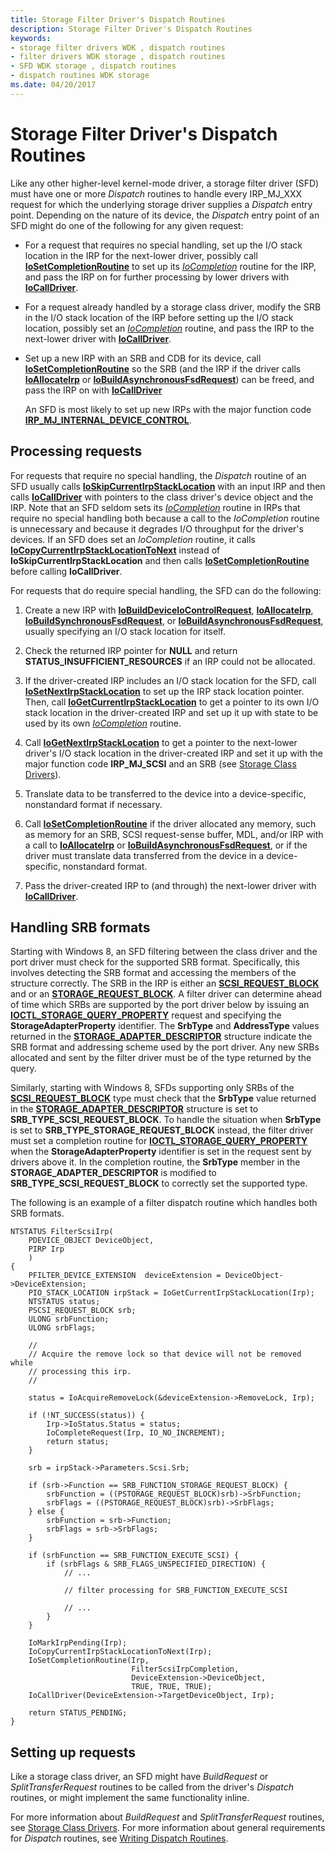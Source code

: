 ```yaml
---
title: Storage Filter Driver's Dispatch Routines
description: Storage Filter Driver's Dispatch Routines
keywords:
- storage filter drivers WDK , dispatch routines
- filter drivers WDK storage , dispatch routines
- SFD WDK storage , dispatch routines
- dispatch routines WDK storage
ms.date: 04/20/2017
---
```


# Storage Filter Driver's Dispatch Routines

Like any other higher-level kernel-mode driver, a storage filter driver (SFD) must have one or more *Dispatch* routines to handle every IRP_MJ_XXX request for which the underlying storage driver supplies a *Dispatch* entry point. Depending on the nature of its device, the *Dispatch* entry point of an SFD might do one of the following for any given request:

- For a request that requires no special handling, set up the I/O stack location in the IRP for the next-lower driver, possibly call [**IoSetCompletionRoutine**](/windows-hardware/drivers/ddi/wdm/nf-wdm-iosetcompletionroutine) to set up its [*IoCompletion*](/windows-hardware/drivers/ddi/wdm/nc-wdm-io_completion_routine) routine for the IRP, and pass the IRP on for further processing by lower drivers with [**IoCallDriver**](/windows-hardware/drivers/ddi/wdm/nf-wdm-iocalldriver).

- For a request already handled by a storage class driver, modify the SRB in the I/O stack location of the IRP before setting up the I/O stack location, possibly set an [*IoCompletion*](/windows-hardware/drivers/ddi/wdm/nc-wdm-io_completion_routine) routine, and pass the IRP to the next-lower driver with [**IoCallDriver**](/windows-hardware/drivers/ddi/wdm/nf-wdm-iocalldriver).

- Set up a new IRP with an SRB and CDB for its device, call [**IoSetCompletionRoutine**](/windows-hardware/drivers/ddi/wdm/nf-wdm-iosetcompletionroutine) so the SRB (and the IRP if the driver calls [**IoAllocateIrp**](/windows-hardware/drivers/ddi/wdm/nf-wdm-ioallocateirp) or [**IoBuildAsynchronousFsdRequest**](/windows-hardware/drivers/ddi/wdm/nf-wdm-iobuildasynchronousfsdrequest)) can be freed, and pass the IRP on with [**IoCallDriver**](/windows-hardware/drivers/ddi/wdm/nf-wdm-iocalldriver)

    An SFD is most likely to set up new IRPs with the major function code [**IRP_MJ_INTERNAL_DEVICE_CONTROL**](../kernel/irp-mj-internal-device-control.md).

## Processing requests

For requests that require no special handling, the *Dispatch* routine of an SFD usually calls [**IoSkipCurrentIrpStackLocation**](/windows-hardware/drivers/ddi/wdm/nf-wdm-ioskipcurrentirpstacklocation) with an input IRP and then calls [**IoCallDriver**](/windows-hardware/drivers/ddi/wdm/nf-wdm-iocalldriver) with pointers to the class driver's device object and the IRP. Note that an SFD seldom sets its [*IoCompletion*](/windows-hardware/drivers/ddi/wdm/nc-wdm-io_completion_routine) routine in IRPs that require no special handling both because a call to the *IoCompletion* routine is unnecessary and because it degrades I/O throughput for the driver's devices. If an SFD does set an *IoCompletion* routine, it calls [**IoCopyCurrentIrpStackLocationToNext**](/windows-hardware/drivers/ddi/wdm/nf-wdm-iocopycurrentirpstacklocationtonext) instead of **IoSkipCurrentIrpStackLocation** and then calls [**IoSetCompletionRoutine**](/windows-hardware/drivers/ddi/wdm/nf-wdm-iosetcompletionroutine) before calling **IoCallDriver**.

For requests that do require special handling, the SFD can do the following:

1. Create a new IRP with [**IoBuildDeviceIoControlRequest**](/windows-hardware/drivers/ddi/wdm/nf-wdm-iobuilddeviceiocontrolrequest), [**IoAllocateIrp**](/windows-hardware/drivers/ddi/wdm/nf-wdm-ioallocateirp), [**IoBuildSynchronousFsdRequest**](/windows-hardware/drivers/ddi/wdm/nf-wdm-iobuildsynchronousfsdrequest), or [**IoBuildAsynchronousFsdRequest**](/windows-hardware/drivers/ddi/wdm/nf-wdm-iobuildasynchronousfsdrequest), usually specifying an I/O stack location for itself.

2. Check the returned IRP pointer for **NULL** and return **STATUS_INSUFFICIENT_RESOURCES** if an IRP could not be allocated.

3. If the driver-created IRP includes an I/O stack location for the SFD, call [**IoSetNextIrpStackLocation**](/windows-hardware/drivers/ddi/wdm/nf-wdm-iosetnextirpstacklocation) to set up the IRP stack location pointer. Then, call [**IoGetCurrentIrpStackLocation**](/windows-hardware/drivers/ddi/wdm/nf-wdm-iogetcurrentirpstacklocation) to get a pointer to its own I/O stack location in the driver-created IRP and set up it up with state to be used by its own [*IoCompletion*](/windows-hardware/drivers/ddi/wdm/nc-wdm-io_completion_routine) routine.

4. Call [**IoGetNextIrpStackLocation**](/windows-hardware/drivers/ddi/wdm/nf-wdm-iogetnextirpstacklocation) to get a pointer to the next-lower driver's I/O stack location in the driver-created IRP and set it up with the major function code **IRP_MJ_SCSI** and an SRB (see [Storage Class Drivers](introduction-to-storage-class-drivers.md)).

5. Translate data to be transferred to the device into a device-specific, nonstandard format if necessary.

6. Call [**IoSetCompletionRoutine**](/windows-hardware/drivers/ddi/wdm/nf-wdm-iosetcompletionroutine) if the driver allocated any memory, such as memory for an SRB, SCSI request-sense buffer, MDL, and/or IRP with a call to [**IoAllocateIrp**](/windows-hardware/drivers/ddi/wdm/nf-wdm-ioallocateirp) or [**IoBuildAsynchronousFsdRequest**](/windows-hardware/drivers/ddi/wdm/nf-wdm-iobuildasynchronousfsdrequest), or if the driver must translate data transferred from the device in a device-specific, nonstandard format.

7. Pass the driver-created IRP to (and through) the next-lower driver with [**IoCallDriver**](/windows-hardware/drivers/ddi/wdm/nf-wdm-iocalldriver).

## Handling SRB formats

Starting with Windows 8, an SFD filtering between the class driver and the port driver must check for the supported SRB format. Specifically, this involves detecting the SRB format and accessing the members of the structure correctly. The SRB in the IRP is either an [**SCSI_REQUEST_BLOCK**](/windows-hardware/drivers/ddi/srb/ns-srb-_scsi_request_block) and or an [**STORAGE_REQUEST_BLOCK**](/windows-hardware/drivers/ddi/srb/ns-srb-_storage_request_block). A filter driver can determine ahead of time which SRBs are supported by the port driver below by issuing an [**IOCTL_STORAGE_QUERY_PROPERTY**](/windows-hardware/drivers/ddi/ntddstor/ni-ntddstor-ioctl_storage_query_property) request and specifying the **StorageAdapterProperty** identifier. The **SrbType** and **AddressType** values returned in the [**STORAGE_ADAPTER_DESCRIPTOR**](/windows-hardware/drivers/ddi/ntddstor/ns-ntddstor-_storage_adapter_descriptor) structure indicate the SRB format and addressing scheme used by the port driver. Any new SRBs allocated and sent by the filter driver must be of the type returned by the query.

Similarly, starting with Windows 8, SFDs supporting only SRBs of the [**SCSI_REQUEST_BLOCK**](/windows-hardware/drivers/ddi/srb/ns-srb-_scsi_request_block) type must check that the **SrbType** value returned in the [**STORAGE_ADAPTER_DESCRIPTOR**](/windows-hardware/drivers/ddi/ntddstor/ns-ntddstor-_storage_adapter_descriptor) structure is set to **SRB_TYPE_SCSI_REQUEST_BLOCK**. To handle the situation when **SrbType** is set to **SRB_TYPE_STORAGE_REQUEST_BLOCK** instead, the filter driver must set a completion routine for [**IOCTL_STORAGE_QUERY_PROPERTY**](/windows-hardware/drivers/ddi/ntddstor/ni-ntddstor-ioctl_storage_query_property) when the **StorageAdapterProperty** identifier is set in the request sent by drivers above it. In the completion routine, the **SrbType** member in the **STORAGE_ADAPTER_DESCRIPTOR** is modified to **SRB_TYPE_SCSI_REQUEST_BLOCK** to correctly set the supported type.

The following is an example of a filter dispatch routine which handles both SRB formats.

```ManagedCPlusPlus
NTSTATUS FilterScsiIrp(
    PDEVICE_OBJECT DeviceObject,
    PIRP Irp
    )
{
    PFILTER_DEVICE_EXTENSION  deviceExtension = DeviceObject->DeviceExtension;
    PIO_STACK_LOCATION irpStack = IoGetCurrentIrpStackLocation(Irp);
    NTSTATUS status;
    PSCSI_REQUEST_BLOCK srb;
    ULONG srbFunction;
    ULONG srbFlags;

    //
    // Acquire the remove lock so that device will not be removed while
    // processing this irp.
    //

    status = IoAcquireRemoveLock(&deviceExtension->RemoveLock, Irp);

    if (!NT_SUCCESS(status)) {
        Irp->IoStatus.Status = status;
        IoCompleteRequest(Irp, IO_NO_INCREMENT);
        return status;
    }

    srb = irpStack->Parameters.Scsi.Srb;

    if (srb->Function == SRB_FUNCTION_STORAGE_REQUEST_BLOCK) {
        srbFunction = ((PSTORAGE_REQUEST_BLOCK)srb)->SrbFunction;
        srbFlags = ((PSTORAGE_REQUEST_BLOCK)srb)->SrbFlags;
    } else {
        srbFunction = srb->Function;
        srbFlags = srb->SrbFlags;
    }

    if (srbFunction == SRB_FUNCTION_EXECUTE_SCSI) {
        if (srbFlags & SRB_FLAGS_UNSPECIFIED_DIRECTION) {
            // ...

            // filter processing for SRB_FUNCTION_EXECUTE_SCSI

            // ...
        }
    }

    IoMarkIrpPending(Irp);
    IoCopyCurrentIrpStackLocationToNext(Irp);
    IoSetCompletionRoutine(Irp,
                           FilterScsiIrpCompletion,
                           DeviceExtension->DeviceObject,
                           TRUE, TRUE, TRUE);
    IoCallDriver(DeviceExtension->TargetDeviceObject, Irp);

    return STATUS_PENDING;
}
```

## Setting up requests

Like a storage class driver, an SFD might have *BuildRequest* or *SplitTransferRequest* routines to be called from the driver's *Dispatch* routines, or might implement the same functionality inline.

For more information about *BuildRequest* and *SplitTransferRequest* routines, see [Storage Class Drivers](introduction-to-storage-class-drivers.md). For more information about general requirements for *Dispatch* routines, see [Writing Dispatch Routines](../kernel/writing-dispatch-routines.md).

